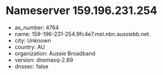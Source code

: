 # Nameserver 159.196.231.254

* as_number: 4764
* name: 159-196-231-254.9fc4e7.mel.nbn.aussiebb.net.
* city: Unknown
* country: AU
* organization: Aussie Broadband
* version: dnsmasq-2.89
* dnssec: false

